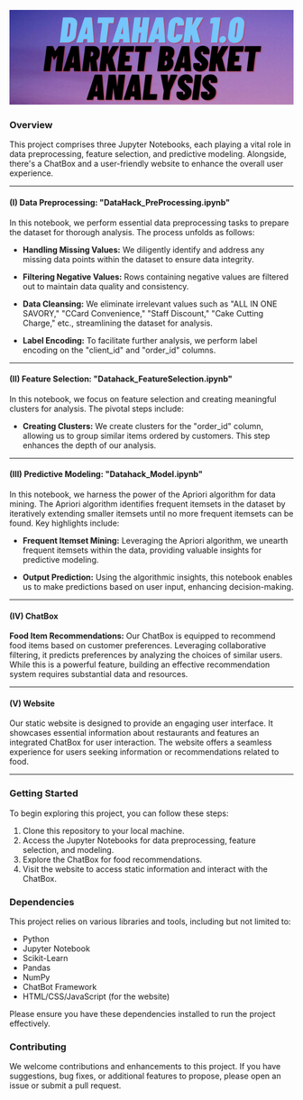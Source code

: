 
<img src="Today.png" width="700"> </img>

### Overview

This project comprises three Jupyter Notebooks, each playing a vital role in data preprocessing, feature selection, and predictive modeling. Alongside, there's a ChatBox and a user-friendly website to enhance the overall user experience.

---

#### (I) Data Preprocessing: "DataHack_PreProcessing.ipynb"

In this notebook, we perform essential data preprocessing tasks to prepare the dataset for thorough analysis. The process unfolds as follows:

- **Handling Missing Values:** We diligently identify and address any missing data points within the dataset to ensure data integrity.

- **Filtering Negative Values:** Rows containing negative values are filtered out to maintain data quality and consistency.

- **Data Cleansing:** We eliminate irrelevant values such as "ALL IN ONE SAVORY," "CCard Convenience," "Staff Discount," "Cake Cutting Charge," etc., streamlining the dataset for analysis.

- **Label Encoding:** To facilitate further analysis, we perform label encoding on the "client_id" and "order_id" columns.

---

#### (II) Feature Selection: "Datahack_FeatureSelection.ipynb"

In this notebook, we focus on feature selection and creating meaningful clusters for analysis. The pivotal steps include:

- **Creating Clusters:** We create clusters for the "order_id" column, allowing us to group similar items ordered by customers. This step enhances the depth of our analysis.

---

#### (III) Predictive Modeling: "Datahack_Model.ipynb"

In this notebook, we harness the power of the Apriori algorithm for data mining. The Apriori algorithm identifies frequent itemsets in the dataset by iteratively extending smaller itemsets until no more frequent itemsets can be found. Key highlights include:

- **Frequent Itemset Mining:** Leveraging the Apriori algorithm, we unearth frequent itemsets within the data, providing valuable insights for predictive modeling.

- **Output Prediction:** Using the algorithmic insights, this notebook enables us to make predictions based on user input, enhancing decision-making.

---

#### (IV) ChatBox

**Food Item Recommendations:** Our ChatBox is equipped to recommend food items based on customer preferences. Leveraging collaborative filtering, it predicts preferences by analyzing the choices of similar users. While this is a powerful feature, building an effective recommendation system requires substantial data and resources.

---

#### (V) Website

Our static website is designed to provide an engaging user interface. It showcases essential information about restaurants and features an integrated ChatBox for user interaction. The website offers a seamless experience for users seeking information or recommendations related to food.

---

### Getting Started

To begin exploring this project, you can follow these steps:

1. Clone this repository to your local machine.
2. Access the Jupyter Notebooks for data preprocessing, feature selection, and modeling.
3. Explore the ChatBox for food recommendations.
4. Visit the website to access static information and interact with the ChatBox.

### Dependencies

This project relies on various libraries and tools, including but not limited to:

- Python
- Jupyter Notebook
- Scikit-Learn
- Pandas
- NumPy
- ChatBot Framework
- HTML/CSS/JavaScript (for the website)

Please ensure you have these dependencies installed to run the project effectively.

### Contributing

We welcome contributions and enhancements to this project. If you have suggestions, bug fixes, or additional features to propose, please open an issue or submit a pull request.
